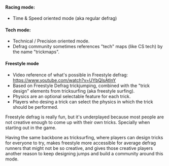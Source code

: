 #### Racing mode:
- Time & Speed oriented mode (aka regular defrag)

#### Tech mode:
- Technical / Precision oriented mode.
- Defrag community sometimes references "tech" maps (like CS tech) by the name "trickmaps".

#### Freestyle mode
- Video reference of what's possible in Freestyle defrag: https://www.youtube.com/watch?v=UYbQIsAtlnY
- Based on Freestyle Defrag trickjumping, combined with the "trick design" elements from tricksurfing (aka freestyle surfing).
- Physics are an optional selectable feature for each trick.
- Players who desing a trick can select the physics in which the trick should be performed.

Freestyle defrag is really fun, but it's underplayed because most people are not creative enough to come up with their own tricks. Specially when starting out in the game.

Having the same backbone as tricksurfing, where players can design tricks for everyone to try, makes freestyle more accessible for average defrag runners that might not be so creative, and gives those creative players another reason to keep designing jumps and build a community around this mode.
